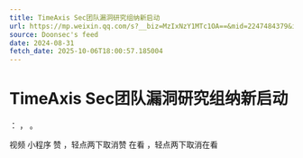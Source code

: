 ```yaml
---
title: TimeAxis Sec团队漏洞研究组纳新启动
url: https://mp.weixin.qq.com/s?__biz=MzIxNzY1MTc1OA==&mid=2247484379&idx=1&sn=0374a5a1c7f9e1bd189a564c696db086
source: Doonsec's feed
date: 2024-08-31
fetch_date: 2025-10-06T18:00:57.185004
---
```


# TimeAxis Sec团队漏洞研究组纳新启动

：
，
。

视频
小程序
赞
，轻点两下取消赞
在看
，轻点两下取消在看